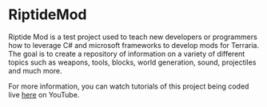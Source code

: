 # RiptideMod
Riptide Mod is a test project used to teach new developers or programmers how to leverage C# and microsoft frameworks
to develop mods for Terraria.
The goal is to create a repository of information on a variety of different topics such as weapons, tools, blocks, world generation,
sound, projectiles and much more. 

For more information, you can watch tutorials of this project being coded live [here](https://www.youtube.com/channel/UCD8CQo60qQ9u7eGsyPsTYBA) on YouTube. 
